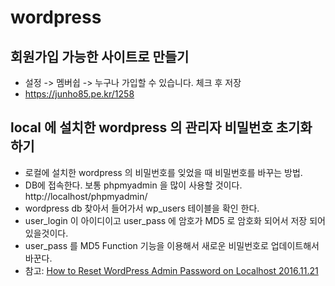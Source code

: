 # wordpress

## 회원가입 가능한 사이트로 만들기
* 설정 -> 멤버쉽 -> 누구나 가입할 수 있습니다. 체크 후 저장
* https://junho85.pe.kr/1258

## local 에 설치한 wordpress 의 관리자 비밀번호 초기화 하기
* 로컬에 설치한 wordpress 의 비밀번호를 잊었을 때 비밀번호를 바꾸는 방법.
* DB에 접속한다. 보통 phpmyadmin 을 많이 사용할 것이다. http://localhost/phpmyadmin/
* wordpress db 찾아서 들어가서 wp_users 테이블을 확인 한다.
* user_login 이 아이디이고 user_pass 에 암호가 MD5 로 암호화 되어서 저장 되어 있을것이다.
* user_pass 를 MD5 Function 기능을 이용해서 새로운 비밀번호로 업데이트해서 바꾼다.
* 참고: [How to Reset WordPress Admin Password on Localhost 2016.11.21](https://www.wpbeginner.com/wp-tutorials/how-to-reset-wordpress-admin-password-on-localhost/)